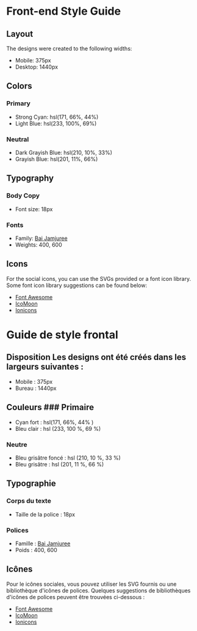 # Front-end Style Guide

## Layout

The designs were created to the following widths:

- Mobile: 375px
- Desktop: 1440px

## Colors

### Primary

- Strong Cyan: hsl(171, 66%, 44%)
- Light Blue: hsl(233, 100%, 69%)

### Neutral

- Dark Grayish Blue: hsl(210, 10%, 33%)
- Grayish Blue: hsl(201, 11%, 66%)

## Typography

### Body Copy

- Font size: 18px

### Fonts

- Family: [Bai Jamjuree](https://fonts.google.com/specimen/Bai+Jamjuree)
- Weights: 400, 600

## Icons

For the social icons, you can use the SVGs provided or a font icon library. Some font icon library suggestions can be found below:

- [Font Awesome](https://fontawesome.com)
- [IcoMoon](https://icomoon.io)
- [Ionicons](https://ionicons.com)
<!-- /////////////////////////////////////////////////////////////////////////////////////////////////////////////////////////////////////////////////////////////////////////////
                                                                            TRADUCTION
////////////////////////////////////////////////////////////////////////////////////////////////////////////////////////////////////////////////////////////////////////////// -->
# Guide de style frontal 

## Disposition Les designs ont été créés dans les largeurs suivantes : 

- Mobile : 375px 
- Bureau : 1440px 

## Couleurs ### Primaire 

- Cyan fort : hsl(171, 66%, 44% ) 
- Bleu clair : hsl (233, 100 %, 69 %) 

### Neutre 

- Bleu grisâtre foncé : hsl (210, 10 %, 33 %) 
- Bleu grisâtre : hsl (201, 11 %, 66 %) 

## Typographie 

### Corps du texte 

- Taille de la police : 18px 

### Polices 

- Famille : [Bai Jamjuree](https://fonts.google.com/specimen/Bai+Jamjuree) 
- Poids : 400, 600 

## Icônes 

Pour le icônes sociales, vous pouvez utiliser les SVG fournis ou une bibliothèque d'icônes de polices. Quelques suggestions de bibliothèques d'icônes de polices peuvent être trouvées ci-dessous : 

- [Font Awesome](https://fontawesome.com) 
- [IcoMoon](https://icomoon.io) 
- [Ionicons](https://ionicons.com)